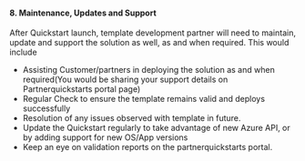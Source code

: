 <h4><b>8. Maintenance, Updates and  Support</b></h4>
After Quickstart  launch, template development partner will need to maintain, update and support  the solution as well, as and when required. This would include
<ul>
  <li>Assisting Customer/partners in  deploying the solution as and when required(You would be sharing your support  details on Partnerquickstarts portal page)</li>
  <li>Regular Check to ensure the  template remains valid and deploys successfully</li>
  <li>Resolution of any issues observed  with template in future.</li>
  <li>Update the Quickstart  regularly to take advantage of new Azure API, or by adding support for new  OS/App versions</li>
  <li>Keep an eye on validation  reports on the partnerquickstarts portal.</li>
</ul>

